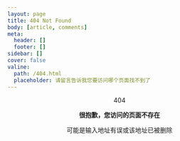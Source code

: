 ```yaml
---
layout: page
title: 404 Not Found
body: [article, comments]
meta:
  header: []
  footer: []
sidebar: []
cover: false
valine:
  path: /404.html
  placeholder: 请留言告诉我您要访问哪个页面找不到了
---
```


<center>
<p huge gray>404</p>

<b>很抱歉，您访问的页面不存在</b>

可能是输入地址有误或该地址已被删除

</center>
